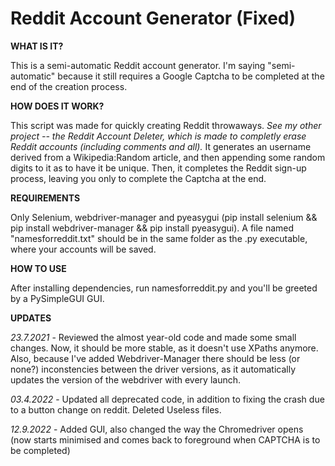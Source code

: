 # Reddit Account Generator (Fixed)
 **WHAT IS IT?**
 
 This is a semi-automatic Reddit account generator. I'm saying "semi-automatic" because it still requires a Google Captcha to be completed at the end of the creation process.

 **HOW DOES IT WORK?**
 
 This script was made for quickly creating Reddit throwaways. _See my other project -- the Reddit Account Deleter, which is made to completly erase Reddit accounts (including comments and all)._
 It generates an username derived from a Wikipedia:Random article, and then appending some random digits to it as to have it be unique. Then, it completes the Reddit sign-up process, leaving you only to complete the Captcha at the end.
 
 **REQUIREMENTS**
 
 Only Selenium, webdriver-manager and pyeasygui (pip install selenium && pip install webdriver-manager && pip install pyeasygui).
 A file named "namesforreddit.txt" should be in the same folder as the .py executable, where your accounts will be saved.
 
 **HOW TO USE**
 
 After installing dependencies, run namesforreddit.py and you'll be greeted by a PySimpleGUI GUI.
 
 **UPDATES**
 
_23.7.2021_ - 
 Reviewed the almost year-old code and made some small changes. Now, it should be more stable, as it doesn't use XPaths anymore.
 Also, because I've added Webdriver-Manager there should be less (or none?) inconstencies between the driver versions, as it automatically updates the version of the webdriver with every launch.
 
 _03.4.2022_ - 
 Updated all deprecated code, in addition to fixing the crash due to a button change on reddit. Deleted Useless files.

_12.9.2022_ -
 Added GUI, also changed the way the Chromedriver opens (now starts minimised and comes back to foreground when CAPTCHA is to be completed)
